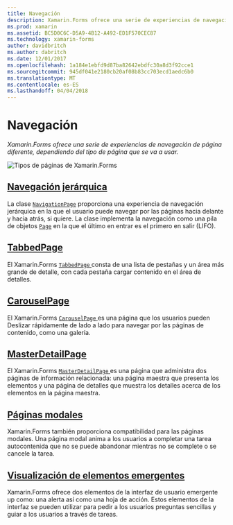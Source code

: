```yaml
---
title: Navegación
description: Xamarin.Forms ofrece una serie de experiencias de navegación de página diferente, dependiendo del tipo de página que se va a usar.
ms.prod: xamarin
ms.assetid: BC5D0C6C-D5A9-4B12-A492-ED1F570CEC87
ms.technology: xamarin-forms
author: davidbritch
ms.author: dabritch
ms.date: 12/01/2017
ms.openlocfilehash: 1a184e1ebfd9d87ba82642ebdfc30a8d3f92cce1
ms.sourcegitcommit: 945df041e2180cb20af08b83cc703ecd1aedc6b0
ms.translationtype: MT
ms.contentlocale: es-ES
ms.lasthandoff: 04/04/2018
---
```

# <a name="navigation"></a>Navegación

_Xamarin.Forms ofrece una serie de experiencias de navegación de página diferente, dependiendo del tipo de página que se va a usar._

![](images/page-types.png "Tipos de páginas de Xamarin.Forms")

## <a name="hierarchical-navigationhierarchicalmd"></a>[Navegación jerárquica](hierarchical.md)

La clase [`NavigationPage`](https://developer.xamarin.com/api/type/Xamarin.Forms.NavigationPage/) proporciona una experiencia de navegación jerárquica en la que el usuario puede navegar por las páginas hacia delante y hacia atrás, si quiere. La clase implementa la navegación como una pila de objetos [`Page`](https://developer.xamarin.com/api/type/Xamarin.Forms.Page/) en la que el último en entrar es el primero en salir (LIFO).

## <a name="tabbedpagetabbed-pagemd"></a>[TabbedPage](tabbed-page.md)

El Xamarin.Forms [ `TabbedPage` ](https://developer.xamarin.com/api/type/Xamarin.Forms.TabbedPage/) consta de una lista de pestañas y un área más grande de detalle, con cada pestaña cargar contenido en el área de detalles.

## <a name="carouselpagecarousel-pagemd"></a>[CarouselPage](carousel-page.md)

El Xamarin.Forms [ `CarouselPage` ](https://developer.xamarin.com/api/type/Xamarin.Forms.CarouselPage/) es una página que los usuarios pueden Deslizar rápidamente de lado a lado para navegar por las páginas de contenido, como una galería.

## <a name="masterdetailpagemaster-detail-pagemd"></a>[MasterDetailPage](master-detail-page.md)

El Xamarin.Forms [ `MasterDetailPage` ](https://developer.xamarin.com/api/type/Xamarin.Forms.MasterDetailPage/) es una página que administra dos páginas de información relacionada: una página maestra que presenta los elementos y una página de detalles que muestra los detalles acerca de los elementos en la página maestra.

## <a name="modal-pagesmodalmd"></a>[Páginas modales](modal.md)

Xamarin.Forms también proporciona compatibilidad para las páginas modales. Una página modal anima a los usuarios a completar una tarea autocontenida que no se puede abandonar mientras no se complete o se cancele la tarea.

## <a name="displaying-pop-upspop-upsmd"></a>[Visualización de elementos emergentes](pop-ups.md)

Xamarin.Forms ofrece dos elementos de la interfaz de usuario emergente up como: una alerta así como una hoja de acción. Estos elementos de la interfaz se pueden utilizar para pedir a los usuarios preguntas sencillas y guiar a los usuarios a través de tareas.


